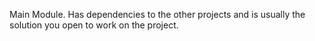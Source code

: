 Main Module. Has dependencies to the other projects and is usually the solution you open to
work on the project.

